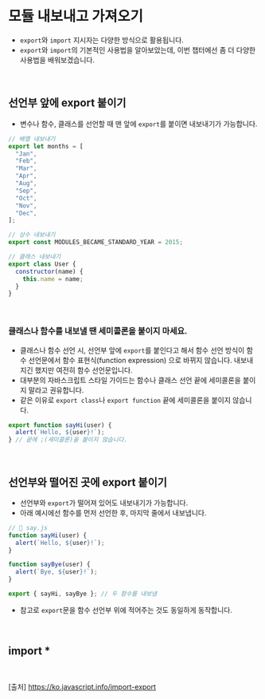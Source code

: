 # 모듈 내보내고 가져오기

- `export`와 `import` 지시자는 다양한 방식으로 활용됩니다.
- `export`와 `import`의 기본적인 사용법을 알아보았는데, 이번 챕터에선 좀 더 다양한 사용법을 배워보겠습니다.

<br>

## 선언부 앞에 export 붙이기

- 변수나 함수, 클래스를 선언할 때 맨 앞에 `export`를 붙이면 내보내기가 가능합니다.

```js
// 배열 내보내기
export let months = [
  "Jan",
  "Feb",
  "Mar",
  "Apr",
  "Aug",
  "Sep",
  "Oct",
  "Nov",
  "Dec",
];

// 상수 내보내기
export const MODULES_BECAME_STANDARD_YEAR = 2015;

// 클래스 내보내기
export class User {
  constructor(name) {
    this.name = name;
  }
}
```

<br>

### 클래스나 함수를 내보낼 땐 세미콜론을 붙이지 마세요.

- 클래스나 함수 선언 시, 선언부 앞에 `export`를 붙인다고 해서 함수 선언 방식이 함수 선언문에서 함수 표현식(function expression) 으로 바뀌지 않습니다.
  내보내 지긴 했지만 여전히 함수 선언문입니다.
- 대부분의 자바스크립트 스타일 가이드는 함수나 클래스 선언 끝에 세미콜론을 붙이지 말라고 권유합니다.
- 같은 이유로 `export class`나 `export function` 끝에 세미콜론을 붙이지 않습니다.

```js
export function sayHi(user) {
  alert(`Hello, ${user}!`);
} // 끝에 ;(세미콜론)을 붙이지 않습니다.
```

<br>

## 선언부와 떨어진 곳에 export 붙이기

- 선언부와 `export`가 떨어져 있어도 내보내기가 가능합니다.
- 아래 예시에선 함수를 먼저 선언한 후, 마지막 줄에서 내보냅니다.

```js
// 📁 say.js
function sayHi(user) {
  alert(`Hello, ${user}!`);
}

function sayBye(user) {
  alert(`Bye, ${user}!`);
}

export { sayHi, sayBye }; // 두 함수를 내보냄
```

- 참고로 `export`문을 함수 선언부 위에 적어주는 것도 동일하게 동작합니다.

<br>

## import \*

<br>

[출처]
https://ko.javascript.info/import-export
